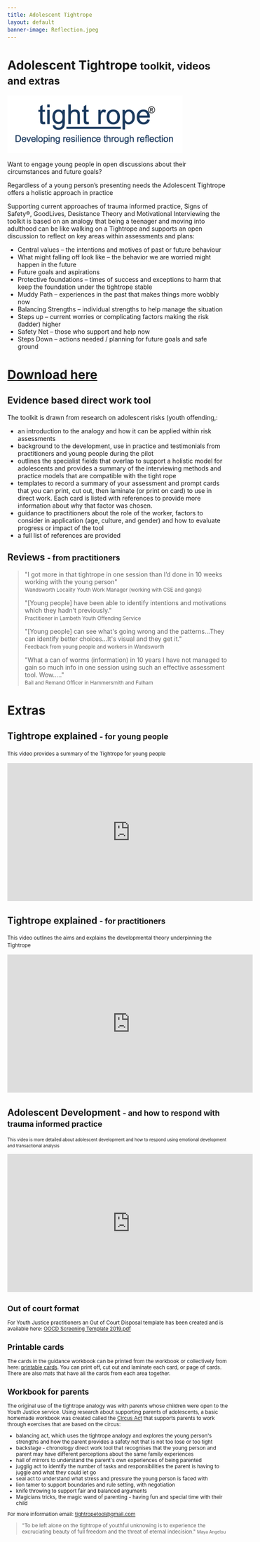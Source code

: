 ```yaml
---
title: Adolescent Tightrope
layout: default
banner-image: Reflection.jpeg
---
```


# Adolescent Tightrope <small>toolkit, videos and extras</small>

<img id="tightrope-toolkit" src="resources/images/tightrope.png" alt="registered logo" class="img-responsive" style="max-width:400px;">

Want to engage young people in open discussions about their circumstances and future goals?

Regardless of a young person’s presenting needs the Adolescent Tightrope offers a holistic approach in practice

Supporting current approaches of trauma informed practice, Signs of Safety®, GoodLives, Desistance Theory and Motivational Interviewing the toolkit is based on an analogy that being a teenager and moving into adulthood can be like walking on a Tightrope and supports an open discussion to reflect on key areas within assessments and plans:

-	Central values – the intentions and motives of past or future behaviour
-	What might falling off look like – the behavior we are worried might happen in the future
-	Future goals and aspirations
-	Protective foundations – times of success and exceptions to harm that keep the foundation under the tightrope stable
-	Muddy Path – experiences in the past that makes things more wobbly now
-	Balancing Strengths – individual strengths to help manage the situation
-	Steps up  – current worries or complicating factors making the risk (ladder) higher
-	Safety Net – those who support and help now
-	Steps Down – actions needed / planning for future goals and safe ground

# [Download here]

## Evidence based direct work tool
The toolkit is drawn from research on adolescent risks (youth offending,:
-	an introduction to the analogy and how it can be applied within risk assessments
-	background to the development, use in practice and testimonials from practitioners and young people during the pilot
- outlines the specialist fields that overlap to support a holistic model for adolescents and provides a summary of the interviewing methods and practice models that are compatible with the tight rope
- templates to record a summary of your assessment and prompt cards that you can print, cut out, then laminate (or print on card) to use in direct work. Each card is listed with references to provide more information about why that factor was chosen.  
- guidance to practitioners about the role of the worker, factors to consider in application (age, culture, and gender) and how to evaluate progress or impact of the tool
- a full list of references are provided

## Reviews <small> - from practitioners</small>

> "I got more in that tightrope in one session than I’d done in 10 weeks working with the young person"  
> <small>Wandsworth Locality Youth Work Manager (working with CSE and gangs)</small>
>
> "[Young people] have been able to identify intentions and motivations which they hadn't previously."  
> <small>Practitioner in Lambeth Youth Offending Service</small>
>
> "[Young people] can see what's going wrong and the patterns...They can identify better choices...It's visual and they get it."  
> <small>Feedback from young people and workers in Wandsworth</small>
>
> "What a can of worms (information) in 10 years I have not managed to gain so much info in one session using such an effective assessment tool. Wow….."  
> <small>Bail and Remand Officer in Hammersmith and Fulham</small>


# Extras

## Tightrope explained <small> - for young people</small>

<small>This video provides a summary of the Tightrope for young people</small>
<iframe width="560" height="315" src="https://www.youtube.com/embed/kQsYBatdOHU" frameborder="0" allow="accelerometer; autoplay; encrypted-media; gyroscope; picture-in-picture" allowfullscreen></iframe>

## Tightrope explained <small> - for practitioners</small>

<small>This video outlines the aims and explains the developmental theory underpinning the Tightrope</small>
<iframe width="560" height="315" src="https://www.youtube.com/embed/GRhAgx1uSL4" frameborder="0" allow="accelerometer; autoplay; encrypted-media; gyroscope; picture-in-picture" allowfullscreen></iframe>

## Adolescent Development <small> - and how to respond with trauma informed practice

<small>This video is more detailed about adolescent development and how to respond using emotional development and transactional analysis</small>
<iframe width="560" height="315" src="https://www.youtube.com/embed/MG5CC1xmEHQ" title="YouTube video player" frameborder="0" allow="accelerometer; autoplay; clipboard-write; encrypted-media; gyroscope; picture-in-picture" allowfullscreen></iframe>

  
## Out of court format
  
For Youth Justice practitioners an Out of Court Disposal template has been created and is available here: [OOCD Screening Template 2019.pdf]
  
## Printable cards

The cards in the guidance workbook can be printed from the workbook or collectively from here: [printable cards]. You can print off, cut out and laminate each card, or page of cards. There are also mats that have all the cards from each area together. 

## Workbook for parents

The original use of the tightrope analogy was with parents whose children were open to the Youth Justice service. Using research about supporting parents of adolescents, a basic homemade workbook was created called the [Circus Act] that supports parents to work through exercises that are based on the circus:
- balancing act, which uses the tightrope analogy and explores the young person's strengths and how the parent provides a safety net that is not too lose or too tight
- backstage - chronology direct work tool that recognises that the young person and parent may have different perceptions about the same family experiences
- hall of mirrors to understand the parent's own experiences of being parented
- jugglig act to identify the number of tasks and responsibilities the parent is having to juggle and what they could let go
- seal act to understand what stress and pressure the young person is faced with
- lion tamer to support boundaries and rule setting, with negotiation
- knife throwing to support fair and balanced arguments
- Magicians tricks, the magic wand of parenting - having fun and special time with their child

For more information email: [tightropetool@gmail.com](mailto:tightropetool@gmail.com)

[download here]: /downloads/Adolescent%20Tightrope%202022.pdf
[sample workbook]: /downloads/tightropemodel.pdf
[OOCD Screening Template 2019.pdf]: /downloads/OOCD%20Screening%20Tightrope%202019.pdf
[Circus Act]: /downloads/Circus%20Act%20-%202012.pdf
[printable cards]: /downloads/Cards.pdf

> "To be left alone on the tightrope of youthful unknowing is to experience the excruciating beauty of full freedom and the threat of eternal indecision."
> <small>Maya Angelou</small>
